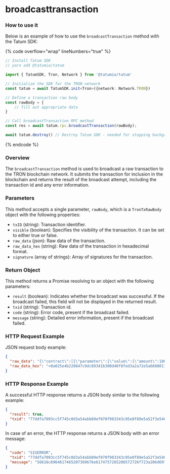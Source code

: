 # broadcasttransaction

### How to use it

Below is an example of how to use the `broadcastTransaction` method with the Tatum SDK:

{% code overflow="wrap" lineNumbers="true" %}
```typescript
// Install Tatum SDK
// yarn add @tatumio/tatum

import { TatumSDK, Tron, Network } from '@tatumio/tatum'

// Initialize the SDK for the TRON network
const tatum = await TatumSDK.init<Tron>({network: Network.TRON})

// Define a transaction raw body
const rawBody = {
    // fill out appropriate data
}

// Call broadcastTransaction RPC method
const res = await tatum.rpc.broadcastTransaction(rawBody);

await tatum.destroy() // Destroy Tatum SDK - needed for stopping background jobs
```
{% endcode %}

### Overview

The `broadcastTransaction` method is used to broadcast a raw transaction to the TRON blockchain network. It submits the transaction for inclusion in the blockchain and returns the result of the broadcast attempt, including the transaction id and any error information.

### Parameters

This method accepts a single parameter, `rawBody`, which is a `TronTxRawBody` object with the following properties:

* `txID` (string): Transaction identifier.
* `visible` (boolean): Specifies the visibility of the transaction. It can be set to either true or false.
* `raw_data` (json): Raw data of the transaction.
* `raw_data_hex` (string): Raw data of the transaction in hexadecimal format.
* `signature` (array of strings): Array of signatures for the transaction.

### Return Object

This method returns a Promise resolving to an object with the following parameters:

* `result` (boolean): Indicates whether the broadcast was successful. If the broadcast failed, this field will not be displayed in the returned result.
* `txid` (string): Transaction id.
* `code` (string): Error code, present if the broadcast failed.
* `message` (string): Detailed error information, present if the broadcast failed.

### HTTP Request Example

JSON request body example:

```json
{
  "raw_data": "{\"contract\":[{\"parameter\":{\"value\":{\"amount\":1000,\"owner_address\":\"41608f8da72479edc7dd921e4c30bb7e7cddbe722e\",\"to_address\":\"41e9d79cc47518930bc322d9bf7cddd260a0260a8d\"},\"type_url\":\"type.googleapis.com/protocol.TransferContract\"},\"type\":\"TransferContract\"}],\"ref_block_bytes\":\"5e4b\",\"ref_block_hash\":\"47c9dc89341b300d\",\"expiration\":1591089627000,\"timestamp\":1591089567635}",
  "raw_data_hex": "<0a025e4b220847c9dc89341b300d40f8fed3a2a72e5a66080112620a2d747970652e676f6f676c65617069732e636f6d2f70726f746f636f6c2e5472616e73666572436f6e747261637412310a1541608f8da72479edc7dd921e4c30bb7e7cddbe722e121541e9d79cc47518930bc322d9bf7cddd260a0260a8d18e8077093afd0a2a72e>"
}
```

### HTTP Response Example

A successful HTTP response returns a JSON body similar to the following example:

```json
{
  "result": true,
  "txid": "77ddfa7093cc5f745c0d3a54abb89ef070f983343c05e0f89e5a52f3e5401299"
}
```

In case of an error, the HTTP response returns a JSON body with an error message:

```json
{
  "code": "SIGERROR",
  "txid": "77ddfa7093cc5f745c0d3a54abb89ef070f983343c05e0f89e5a52f3e5401299",
  "message": "56616c6964617465207369676e6174757265206572726f723a206d69737320736967206f7220636f6e7472616374"
}
```
